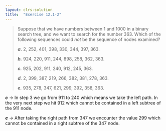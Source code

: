 ```yaml
---
layout: clrs-solution
title:  "Exercise 12.1-2"
---
```

>Suppose that we have numbers between 1 and 1000 in a binary search tree, and we want to search for the number 363. Which of the following sequences could *not* be the sequence of nodes examined?
>
>***a.*** 2, 252, 401, 398, 330, 344, 397, 363.
>
>***b.*** 924, 220, 911, 244, 898, 258, 362, 363.
>
>***c.*** 925, 202, 911, 240, 912, 245, 363.
>
>***d.*** 2, 399, 387, 219, 266, 382, 381, 278, 363.
>
>***e.*** 935, 278, 347, 621, 299, 392, 358, 363.

***c*** -> In step 3 we go from 911 to 240 which means we take the left path. In the very next step we hit 912 which cannot be contained in a left subtree of the 911 node.

***e*** -> After taking the right path from 347 we encounter the value 299 which cannot be contained in a right subtree of the 347 node.
